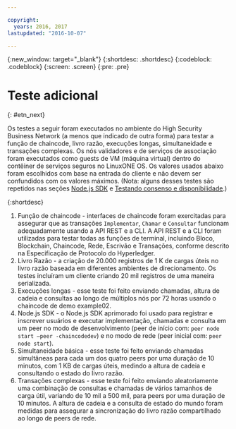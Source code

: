 ```yaml
---

copyright:
  years: 2016, 2017
lastupdated: "2016-10-07"

---
```


{:new_window: target="_blank"}
{:shortdesc: .shortdesc}
{:codeblock: .codeblock}
{:screen: .screen}
{:pre: .pre}


# Teste adicional
{: #etn_next}


Os testes a seguir foram executados no ambiente do High Security Business Network (a menos que indicado de outra forma) para testar a função de chaincode, livro razão, execuções longas, simultaneidade e transações complexas.  Os nós validadores e de serviços de associação foram executados como guests de VM (máquina virtual) dentro do contêiner de serviços seguros no LinuxONE OS.  Os valores usados abaixo foram escolhidos com base na entrada do cliente e não devem ser confundidos com os valores máximos. (Nota: alguns desses testes são repetidos nas seções [Node.js SDK](etn_txn.html) e [Testando consenso e disponibilidade](etn_pbft.html).)

{:shortdesc}

1. Função de chaincode - interfaces de chaincode foram exercitadas para assegurar que as transações `Implementar`, `Chamar` e `Consultar`
funcionam adequadamente usando a API REST e a CLI. A API REST e a CLI foram utilizadas para testar todas as funções de terminal, incluindo Bloco, Blockchain, Chaincode, Rede, Escrivão e
Transações, conforme descrito na Especificação de Protocolo do Hyperledger.
2. Livro Razão - a criação de 20.000 registros de 1 K de cargas úteis no livro razão baseada em diferentes ambientes de direcionamento. Os testes incluíram um
cliente criando 20 mil registros de uma maneira serializada.
3. Execuções longas - esse teste foi feito enviando chamadas, altura de cadeia e consultas ao longo de múltiplos nós por 72 horas usando o chaincode de demo example02.
4. Node.js SDK - o Node.js SDK aprimorado foi usado para registrar e inscrever usuários e executar implementação, chamadas e consulta em um peer no modo de desenvolvimento (peer de início com:
`peer node start –peer -chaincodedev`) e no modo de rede (peer inicial com: `peer node start`).
5. Simultaneidade básica - esse teste foi feito enviando chamadas simultâneas para cada um dos quatro peers por uma duração de 10 minutos, com 1 KB de cargas úteis, medindo a altura de cadeia e
consultando o estado do livro razão.
6. Transações complexas - esse teste foi feito enviando aleatoriamente uma combinação de consultas e chamadas de vários tamanhos de carga útil, variando de 10
mil a 500 mil, para peers por uma duração de 10 minutos. A altura de cadeia e a consulta de estado do mundo foram medidas para assegurar a sincronização do livro
razão compartilhado ao longo de peers de rede.
